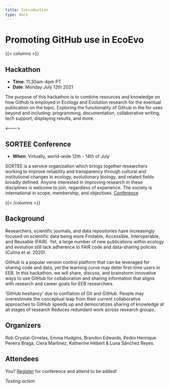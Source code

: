 ```yaml
---
title: Introduction
type: docs
---
```


# Promoting GitHub use in EcoEvo

{{< columns >}}
## Hackathon 

-  **Time**: 11:30am-4pm PT
-  **Date**: Monday July 12th 2021

The purpose of this hackathon is to combine resources and knowledge on how Github is employed in Ecology and Evolution research for the eventual publication on the topic. Exploring the functionality of Github in the for uses beyond and including: programming, documentation, collaborative writing, tech support, displaying results, and more. 

<--->

## SORTEE Conference

- **When**: Virtually, world-wide 12th - 14th of July 

SORTEE is a service organization which brings together researchers working to improve reliability and transparency through cultural and institutional changes in ecology, evolutionary biology, and related fields broadly defined. Anyone interested in improving research in these disciplines is welcome to join, regardless of experience. The society is international in scope, membership, and objectives. [Conference](https://www.sortee.org/events/)

{{< /columns >}}

## Background 

Researchers, scientific journals, and data repositories have increasingly focused on scientific data being more Findable, Accessible, Interoperable, and Reusable (FAIR). Yet, a large number of new publications within ecology and evolution still lack adherence to FAIR code and data-sharing policies (Culina et al. 2020).

GitHub is a popular version control platform that can be leveraged for sharing code and data, yet the learning curve may deter first-time users in EEB. In this hackathon, we will share, discuss, and brainstorm innovative ways to use GitHub for collaboration and sharing information that aligns with research and career goals for EEB researchers.

‘GitHub hesitancy’ due to conflation of Git and GitHub. People may overestimate the conceptual leap from their current collaborative approaches to GitHub speeds up and democratizes sharing of knowledge at all stages of research Reduces redundant work across research groups.

## Organizers

Rob Crystal-Ornelas, Emma Hudgins, Brandon Edwards, Pedro Henrique Pereira Braga, Ciera Martinez, Katherine Hébert & Luna Sánchez Reyes.

## Attendees

You?  [Register](https://www.eventbrite.co.uk/e/sortee-conference-2021-registration-154693776249) for conference and attend to be added!

*Testing action*
